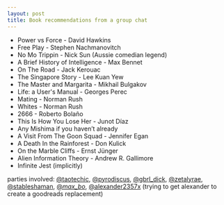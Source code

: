 ```yaml
---
layout: post
title: Book recommendations from a group chat
---
```


* Power vs Force - David Hawkins
* Free Play - Stephen Nachmanovitch
* No Mo Trippin - Nick Sun (Aussie comedian legend) 
* A Brief History of Intelligence - Max Bennet
* On The Road - Jack Kerouac
* The Singapore Story - Lee Kuan Yew
* The Master and Margarita - Mikhail Bulgakov
* Life: a User's Manual - Georges Perec
* Mating - Norman Rush
* Whites - Norman Rush
* 2666 - Roberto Bolaño
* This Is How You Lose Her - Junot Díaz
* Any Mishima if you haven’t already
* A Visit From The Goon Squad - Jennifer Egan
* A Death In the Rainforest - Don Kulick
* On the Marble Cliffs - Ernst Jünger
* Alien Information Theory - Andrew R. Gallimore
* Infinite Jest (implicitly)

parties involved: [@taotechic](https://x.com/taotechic), [@pyrodiscus](https://x.com/pyrodiscus), [@gbrl_dick](https://x.com/gbrl_dick), [@zetalyrae](https://x.com/zetalyrae), [@stableshaman](https://x.com/stableshaman), [@_max_bo_](https://x.com/_max_bo_), [@alexander2357x](https://x.com/alexander2357x) (trying to get alexander to create a goodreads replacement)